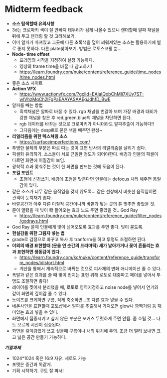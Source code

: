 # Midterm feedback
* **소스 탐색할때 유의사항**
 * 3d는 크로마키 색이 잘 안빠져 테두리가 검게 나올수 있으니 렌더할때 알파 채널을 뒤에 두고 렌더링 할 것 고려해보기.
 * 이미 알파가 따져있고 그곳에 다른 초록색을 덮어 씌워져있는 소스는 활용하기에 별로 좋지 못하다. 다른 plate찾아보기. 방법은 로토스코핑 뿐...
 * **Node- time offset**
   * 프레임의 시작을 지정하여 설정 가능하다.
   * 영상의 frame time을 바꿀 때 참고하기!
    * https://learn.foundry.com/nuke/content/reference_guide/time_nodes/time_nodes.html
 * 좋은 소스 사이트
 * **Action VFX**
   * https://www.actionvfx.com/?gclid=EAIaIQobChMIi7XUy7ST-wIVhzMqCh2lFgPaEAAYASAAEgJdhfD_BwE
* 알파를 빼는 방법
  * 흑백채널은 알파로 바꿀 수 있다. rgb 채널을 번갈아 보며 가장 배경과 대비가 강한 채널을 찾은 후 red,green,blue의 채널을 차단하면 된다.
  * rgb 데이터를 바꾸는 것으로 크로마키가 아니더라도 알파추출이 가능하다!!
  * 그다음에는 despill로 묻은 색을 빼주면 완성~
* **리얼리즘을 위한 텍스쳐링 소스**
  * https://surfaceimperfections.com/
* 투명한 물체의 부분은 따로 따는 것이 표면 반사의 리얼리즘을 살리기 쉽다.
* 픽셀화 유의하기. 소스들이 서로 균일한 정도가 되어야한다. 배경과 인물의 픽셀이 다르면 화면에 이질감이 보임.
* 광학적 효과 맞춰주는 것이 한 화면을 만드는 것에 도움이 된다.
* **포컬 포인트**
  * 초점에 신경쓰기. 배경에 초점을 맞춘다면 인물에는 defocus 처리 해주면 통일감이 있다.
* 같은 소스가 너무 같은 움직임을 갖지 않도록... 같은 선상에서 비슷한 움직임이면 관객이 눈치채기 쉽다. 
* 바깥공간과 아주 다른 이질적 공간이니까 바깥과 닿는 곳의 톤 맞추면 좋았을 것.
* 문이 열렸을 때 빛이 쫙 들어오는 효과 노드 주면 좋았을 것.. God Ray
  *  https://learn.foundry.com/nuke/content/reference_guide/filter_nodes/godrays.html
 *  God Ray 쓸때 인물에게 빛이 넘어오도록 효과를 주면 좋다. 빛이 묻도록.
 *  **현실감을 위한 그림자 넣는 법**
   *   grade로 검정으로 바꾸고 복사 후 tranform을 하고 투명도 조절하면 된다.
 * **야외의 배경 표현할때 (문을 연 순간의 드라마틱) 새가 날아가거나 꽃이 흔들리는 효과 표현하면 생동감이 있다.**
   * https://learn.foundry.com/ko/nuke/content/reference_guide/transform_nodes/idistort.html
   * 계산을 통해서 계속적으로 바뀌는 것으로 피사체의 변화 애니메이션 줄 수 있다.
 * 폭발과 같은 효과를 줄 때 빛이 번지는 표현 위해 로토로 대충따고 페더를 넣어서 투명도 조절하면 좋다!
 * 레이어를 찢어서 분리했을 때, 로토로 영역지정하고 noise node를 넣어서 연기와 같이 화면의 깊이감 줄 수 있다.
 * 노이즈를 크게하면 구름, 작게 축소하면...또 다른 효과 넣을 수 있다.
 * 네온사인을 표현할때 포토샵에서 알파를 추출해서 가져오면 glow나 깜빡거림 등 재미있는 효과 넣을 수 있다.
 * 화면에서 집중시키고 싶지 않은 부분은 포커스 뚜렷하게 주면 안됨. 좀 흐릴 것... 나도 모르게 시선이 집중된다.
 * 화면을 깊이감있게 쓰고 싶을때 구름이나 새의 위치에 주의. 조금 더 멀리 보내면 크고 넓은 공간 만들기 가능하다.



***기말과제***
  * 1024*1024 혹은 16:9 자유. 세로도 가능
  * 포맷은 중간과 똑같게.
  * 기획 시작하기. 구도 잘 짜서!
